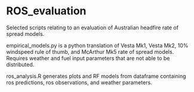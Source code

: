 # ROS_evaluation
Selected scripts relating to an evaluation of Australian headfire rate of spread models. 

empirical_models.py is a python translation of Vesta Mk1, Vesta Mk2, 10% windspeed rule of thumb, and McArthur Mk5 rate of spread models. Requires weather and fuel input parameters that are not able to be distributed.  

ros_analysis.R generates plots and RF models from dataframe containing ros predictions, ros observations, and weather parameters. 
